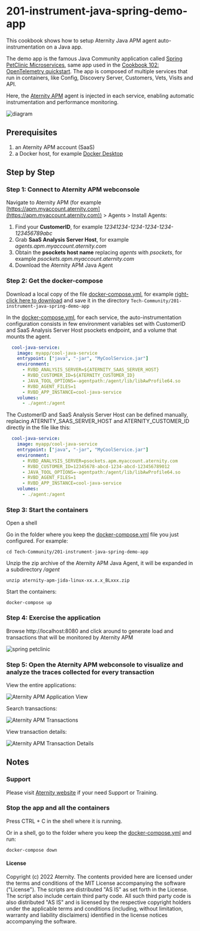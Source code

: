# 201-instrument-java-spring-demo-app

This cookbook shows how to setup Aternity Java APM agent auto-instrumentation on a Java app.

The demo app is the famous Java Community application called [Spring PetClinic Microservices](https://github.com/spring-petclinic/spring-petclinic-microservices), same app used in the [Cookbook 102: OpenTelemetry quickstart](../102-opentelemetry-spring-demo-app). The app is composed of multiple services that run in containers, like Config, Discovery Server, Customers, Vets, Visits and API.

Here, the [Aternity APM](https://www.aternity.com/apm) agent is injected in each service, enabling automatic instrumentation and performance monitoring. 

![diagram](images/201-diagram.png)

## Prerequisites

1. an Aternity APM account (SaaS)
2. a Docker host, for example [Docker Desktop](https://www.docker.com/products/docker-desktop)

## Step by Step

### Step 1: Connect to Aternity APM webconsole

Navigate to Aternity APM (for example [https://apm.myaccount.aternity.com](https://apm.myaccount.aternity.com)) > Agents > Install Agents:

1. Find your **CustomerID**, for example *12341234-1234-1234-1234-123456789abc*
2. Grab **SaaS Analysis Server Host**, for example *agents.apm.myaccount.aternity.com*
3. Obtain the **psockets host name** replacing *agents* with *psockets*, for example *psockets.apm.myaccount.aternity.com*
4. Download the Aternity APM Java Agent

### Step 2: Get the docker-compose

Download a local copy of the file [docker-compose.yml](docker-compose.yml), for example  [right-click here to download](https://raw.githubusercontent.com/Aternity/Tech-Community/main/201-instrument-java-spring-demo-app/docker-compose.yml) and save it in the directory `Tech-Community/201-instrument-java-spring-demo-app`

In the [docker-compose.yml](docker-compose.yml), for each service, the auto-instrumentation configuration consists in few environment variables set with CustomerID and SaaS Analysis Server Host psockets endpoint, and a volume that mounts the agent.

```yaml
  cool-java-service:
    image: myapp/cool-java-service
    entrypoint: ["java", "-jar", "MyCoolService.jar"]
    environment:
      - RVBD_ANALYSIS_SERVER=${ATERNITY_SAAS_SERVER_HOST}
      - RVBD_CUSTOMER_ID=${ATERNITY_CUSTOMER_ID}
      - JAVA_TOOL_OPTIONS=-agentpath:/agent/lib/libAwProfile64.so
      - RVBD_AGENT_FILES=1
      - RVBD_APP_INSTANCE=cool-java-service
    volumes:
      - ./agent:/agent
```

The CustomerID and SaaS Analysis Server Host can be defined manually, replacing ATERNITY_SAAS_SERVER_HOST and ATERNITY_CUSTOMER_ID directly in the file like this:

```yaml
  cool-java-service:
    image: myapp/cool-java-service
    entrypoint: ["java", "-jar", "MyCoolService.jar"]
    environment:
      - RVBD_ANALYSIS_SERVER=psockets.apm.myaccount.aternity.com
      - RVBD_CUSTOMER_ID=12345678-abcd-1234-abcd-123456789012
      - JAVA_TOOL_OPTIONS=-agentpath:/agent/lib/libAwProfile64.so
      - RVBD_AGENT_FILES=1
      - RVBD_APP_INSTANCE=cool-java-service
    volumes:
      - ./agent:/agent
```


### Step 3: Start the containers

Open a shell

Go in the folder where you keep the [docker-compose.yml](docker-compose.yml) file you just configured. For example:

```shell
cd Tech-Community/201-instrument-java-spring-demo-app
```

Unzip the zip archive of the Aternity APM Java Agent, it will be expanded in a subdirectory */agent*

```shell
unzip aternity-apm-jida-linux-xx.x.x_BLxxx.zip
```

Start the containers:

```shell
docker-compose up
```

### Step 4: Exercise the application

Browse http://localhost:8080 and click around to generate load and transactions that will be monitored by Aternity APM

![spring petclinic](images/spring-petclinic.png)

### Step 5: Open the Aternity APM webconsole to visualize and analyze the traces collected for every transaction

View the entire applications:

![Aternity APM Application View](images/aternity-apm-spring-petclinic-application-view.png)

Search transactions:

![Aternity APM Transactions](images/aternity-apm-spring-petclinic-transactions.png)

View transaction details:

![Aternity APM Transaction Details](images/aternity-apm-spring-petclinic-transaction-detail.png)

## Notes 

### Support

Please visit [Aternity website](https://www.aternity.com/) if your need Support or Training.

### Stop the app and all the containers

Press CTRL + C in the shell where it is running.

Or in a shell, go to the folder where you keep the [docker-compose.yml](docker-compose.yml) and run:

```shell
docker-compose down
```

#### License

Copyright (c) 2022 Aternity. The contents provided here are licensed under the terms and conditions of the MIT License accompanying the software ("License"). The scripts are distributed "AS IS" as set forth in the License. The script also include certain third party code. All such third party code is also distributed "AS IS" and is licensed by the respective copyright holders under the applicable terms and conditions (including, without limitation, warranty and liability disclaimers) identified in the license notices accompanying the software.
